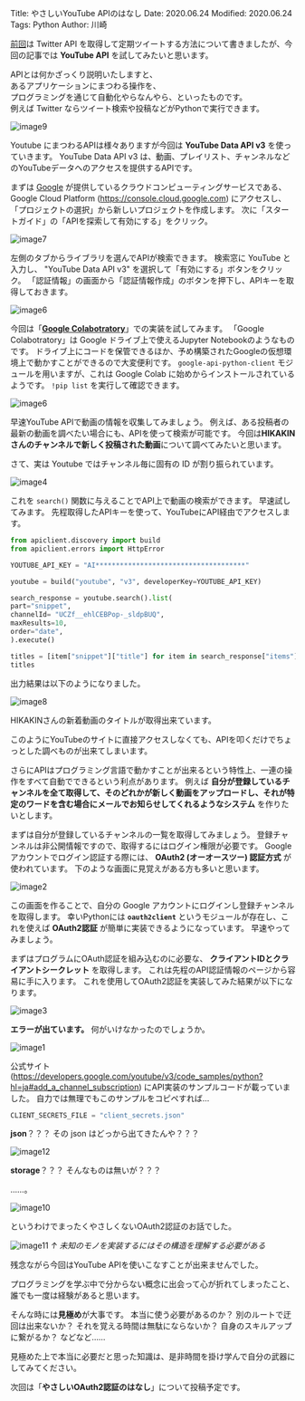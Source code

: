Title: やさしいYouTube APIのはなし
Date: 2020.06.24
Modified: 2020.06.24
Tags: Python
Author: 川崎

[前回]({filename}../../2018sy/blog/twitter_automation.md)は Twitter API を取得して定期ツイートする方法について書きましたが、今回の記事では **YouTube API** を試してみたいと思います。

APIとは何かざっくり説明いたしますと、  
あるアプリケーションにまつわる操作を、  
プログラミングを通じて自動化やらなんやら、といったものです。  
例えば Twitter ならツイート検索や投稿などがPythonで実行できます。

![image9]({attach}./images/youtube_api_figs/image9.jpg)

Youtube にまつわるAPIは様々ありますが今回は **YouTube Data API v3** を使っていきます。
YouTube Data API v3 は、動画、プレイリスト、チャンネルなどのYouTubeデータへのアクセスを提供するAPIです。

まずは
[Google](https://www.google.com)
が提供しているクラウドコンピューティングサービスである、
Google Cloud Platform (<https://console.cloud.google.com>)
にアクセスし、「プロジェクトの選択」から新しいプロジェクトを作成します。
次に「スタートガイド」の「APIを探索して有効にする」をクリック。

![image7]({attach}./images/youtube_api_figs/image7.jpg)

左側のタブからライブラリを選んでAPIが検索できます。
検索窓に YouTube と入力し、 "YouTube Data API v3" を選択して「有効にする」ボタンをクリック。
「認証情報」の画面から「認証情報作成」のボタンを押下し、APIキーを取得しておきます。

![image6]({attach}./images/youtube_api_figs/image5.jpg)


今回は「[**Google Colabotratory**](https://colab.research.google.com)」での実装を試してみます。
「Google Colabotratory」は Google ドライブ上で使えるJupyter Notebookのようなものです。
ドライブ上にコードを保管できるほか、予め構築されたGoogleの仮想環境上で動かすことができるので大変便利です。
`google-api-python-client` モジュールを用いますが、これは Google Colab に始めからインストールされているようです。
`!pip list` を実行して確認できます。

![image6]({attach}./images/youtube_api_figs/image6.jpg)

早速YouTube APIで動画の情報を収集してみましょう。
例えば、ある投稿者の最新の動画を調べたい場合にも、APIを使って検索が可能です。
今回は**HIKAKINさんのチャンネルで新しく投稿された動画**について調べてみたいと思います。

さて、実は Youtube ではチャンネル毎に固有の ID が割り振られています。

![image4]({attach}./images/youtube_api_figs/image4.jpg)

これを `search()` 関数に与えることでAPI上で動画の検索ができます。
早速試してみます。
先程取得したAPIキーを使って、YouTubeにAPI経由でアクセスします。

```Python
from apiclient.discovery import build
from apiclient.errors import HttpError

YOUTUBE_API_KEY = "AI*************************************"

youtube = build("youtube", "v3", developerKey=YOUTUBE_API_KEY)

search_response = youtube.search().list(
part="snippet",
channelId= "UCZf__ehlCEBPop-_sldpBUQ",
maxResults=10,
order="date",
).execute()

titles = [item["snippet"]["title"] for item in search_response["items"]]
titles
```

出力結果は以下のようになりました。

![image8]({attach}./images/youtube_api_figs/image8.jpg)

HIKAKINさんの新着動画のタイトルが取得出来ています。

このようにYouTubeのサイトに直接アクセスしなくても、APIを叩くだけでちょっとした調べものが出来てしまいます。

さらにAPIはプログラミング言語で動かすことが出来るという特性上、一連の操作をすべて自動でできるという利点があります。
例えば **自分が登録しているチャンネルを全て取得して、そのどれかが新しく動画をアップロードし、それが特定のワードを含む場合にメールでお知らせしてくれるようなシステム** を作りたいとします。

まずは自分が登録しているチャンネルの一覧を取得してみましょう。
登録チャンネルは非公開情報ですので、取得するにはログイン権限が必要です。
Googleアカウントでログイン認証する際には、 **OAuth2 (オーオースツー) 認証方式** が使われています。
下のような画面に見覚えがある方も多いと思います。

![image2]({attach}./images/youtube_api_figs/image2.png)

この画面を作ることで、自分の Google アカウントにログインし登録チャンネルを取得します。
幸いPythonには **`oauth2client`** というモジュールが存在し、これを使えば **OAuth2認証** が簡単に実装できるようになっています。
早速やってみましょう。

まずはプログラムにOAuth認証を組み込むのに必要な、 **クライアントIDとクライアントシークレット** を取得します。
これは先程のAPI認証情報のページから容易に手に入ります。
これを使用してOAuth2認証を実装してみた結果が以下になります。

![image3]({attach}./images/youtube_api_figs/image3.png)

**エラーが出ています。**
何がいけなかったのでしょうか。

![image1]({attach}./images/youtube_api_figs/image1.png)

公式サイト
(<https://developers.google.com/youtube/v3/code_samples/python?hl=ja#add_a_channel_subscription>)
にAPI実装のサンプルコードが載っていました。
自力では無理でもこのサンプルをコピペすれば…

```python
CLIENT_SECRETS_FILE = "client_secrets.json"
```

**json**？？？
その json はどっから出てきたんや？？？

![image12]({attach}./images/youtube_api_figs/image12.png)

**storage**？？？
そんなものは無いが？？？

……。

![image10]({attach}./images/youtube_api_figs/image10.png)

というわけでまったくやさしくないOAuth2認証のお話でした。

![image11]({attach}./images/youtube_api_figs/image11.png)
*↑ 未知のモノを実装するにはその構造を理解する必要がある*

残念ながら今回はYouTube APIを使いこなすことが出来ませんでした。

プログラミングを学ぶ中で分からない概念に出会って心が折れてしまったこと、誰でも一度は経験があると思います。

そんな時には**見極め**が大事です。
本当に使う必要があるのか？
別のルートで迂回は出来ないか？
それを覚える時間は無駄にならないか？
自身のスキルアップに繋がるか？
などなど……

見極めた上で本当に必要だと思った知識は、是非時間を掛け学んで自分の武器にしてみてください。

次回は「**やさしいOAuth2認証のはなし**」について投稿予定です。
